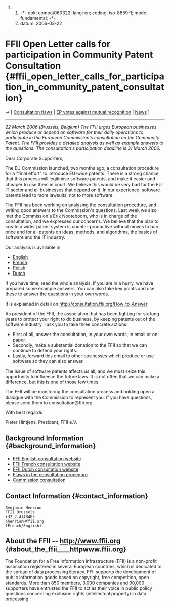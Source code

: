 1.  1.  -\*- dok: compat060322; lang: en; coding: iso-8859-1; mode:
        fundamental; -\*-
    2.  datum: 2006-03-22

# FFII Open Letter calls for participation in Community Patent Consultation {#ffii_open_letter_calls_for_participation_in_community_patent_consultation}

-\> \[ [Consultation
flaws](http://consultation.ffii.org/Press_Release "wikilink") \| [ EP
votes against mutual recognition](MutualRecognition060315En "wikilink")
\| [ News](SwpatcninoEn "wikilink") \]

------------------------------------------------------------------------

*22 March 2006 (Brussels, Belgium) The FFII urges European businesses
which produce or depend on software for their daily operations to
participate in the European Commission\'s consultation on the Community
Patent. The FFII provides a detailed analysis as well as example answers
to the questions. The consultation\'s participation deadline is 31 March
2006.*

Dear Corporate Supporters,

The EU Commission launched, two months ago, a consultation procedure for
a \"final effort\" to introduce EU-wide patents. There is a strong
chance that this process will legitimise software patents, and make it
easier and cheaper to use them in court. We believe this would be very
bad for the EU IT sector and all businesses that depend on it. In our
experience, software patents lead to more lawsuits, not to more
software.

The FFII has been working on analysing the consultation procedure, and
writing good answers to the Commission\'s questions. Last week we also
met the Commission\'s Erik Nooteboom, who is in charge of the
consultation, and we expressed our concerns. We believe that the plan to
create a wider patent system is counter-productive without moves to ban
once and for all patents on ideas, methods, and algorithms, the basics
of software and the IT industry.

Our analysis is available in

-   [English](http://consultation.ffii.org/ "wikilink")
-   [French](http://consultation.ffii.fr/ "wikilink")
-   [Polish](http://www.ffii.org.pl/pat/cpat/kons/ "wikilink")
-   [Dutch](http://www.ffii.be/gemeenschapsoctrooi "wikilink")

If you have time, read the whole analysis. If you are in a hurry, we
have prepared some example answers. You can also take key points and use
these to answer the questions in your own words.

It is explained in detail on
<http://consultation.ffii.org/How_to_Answer>

As president of the FFII, the association that has been fighting for six
long years to protect your right to do business, by keeping patents out
of the software industry, I ask you to take three concrete actions:

-   First of all, answer the consultation, in your own words, in email
    or on paper.
-   Secondly, make a substantial donation to the FFII so that we can
    continue to defend your rights.
-   Lastly, forward this email to other businesses which produce or use
    software so they can also answer.

The issue of software patents affects us all, and we must seize this
opportunity to influence the future laws. It is not often that we can
make a difference, but this is one of those few times.

The FFII will be monitoring the consultation process and holding open a
dialogue with the Commission to represent you. If you have questions,
please send them to consultation\@ffii.org.

With best regards

Pieter Hintjens, President, FFII e.V.

## Background Information {#background_information}

-   [FFII English consultation
    website](http://consultation.ffii.org "wikilink")
-   [FFII French consultation
    website](http://www.ffii.fr/consultation-brevet-communautaire-ffii-france "wikilink")
-   [FFII Dutch consultation
    website](http://www.ffii.be/gemeenschapsoctrooi "wikilink")
-   [Flaws in the consultation
    procedure](http://consultation.ffii.org/Press_Release "wikilink")
-   [Commission
    consultation](http://europa.eu.int/comm/internal_market/indprop/patent/consultation_en.htm "wikilink")

## Contact Information {#contact_information}

`Benjamin Henrion`\
`FFII Brussels`\
`+32-2-4148403`\
`bhenrion@ffii.org`\
`(French/English)`

## About the FFII \-- <http://www.ffii.org> {#about_the_ffii____httpwww.ffii.org}

The Foundation for a Free Information Infrastructure (FFII) is a
non-profit association registered in several European countries, which
is dedicated to the spread of data processing literacy. FFII supports
the development of public information goods based on copyright, free
competition, open standards. More than 850 members, 3,000 companies and
90,000 supporters have entrusted the FFII to act as their voice in
public policy questions concerning exclusion rights (intellectual
property) in data processing.
